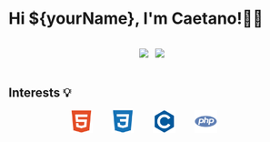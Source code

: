 # Hi ${yourName}, I'm Caetano!👨‍💻

</br>

<div align="center">   
    <img src="https://github-readme-stats.vercel.app/api/top-langs/?username=joaoCaetan0&layout=compact&theme=react"/>
    &nbsp;
    <img height="165px" src="https://github-readme-stats.vercel.app/api?username=joaoCaetan0&count_private=true&show_icons=true&custom_title=Github%20Stats&hide=issues&theme=react"/>
</div>

<br>

## Interests 💡
<div align="center">
    <img height="40" src="https://raw.githubusercontent.com/devicons/devicon/master/icons/html5/html5-plain.svg">
    &ensp;&nbsp;&emsp;
    <img height="40" src="https://raw.githubusercontent.com/devicons/devicon/master/icons/css3/css3-plain.svg">
    &ensp;&nbsp;&emsp;
    <img height="40" src="https://raw.githubusercontent.com/devicons/devicon/master/icons/c/c-plain.svg">
    &ensp;&nbsp;&emsp;
    <img height="40" src="https://raw.githubusercontent.com/devicons/devicon/master/icons/php/php-plain.svg">
    &ensp;&nbsp;&emsp;
</div>

